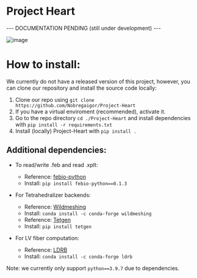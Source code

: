 # Project Heart

--- DOCUMENTATION PENDING (still under development) ---

![image](https://user-images.githubusercontent.com/42748242/162364034-682412ea-9753-4ab5-8985-abded0a8e75b.png)

# How to install:

We currently do not have a released version of this project, however, you can clone our repository and install the source code locally:

1. Clone our repo using `git clone https://github.com/Nobregaigor/Project-Heart`
2. If you have a virtual enviroment (recommended), activate it.
3. Go to the repo directory `cd ./Project-Heart` and install dependencies with `pip install -r requirements.txt`
4. Install (locally) Project-Heart with `pip install .`

## Additional dependencies:

- To read/write .feb and read .xplt:

  - Reference: [febio-python](https://github.com/Nobregaigor/febio-python)
  - Install: `pip install febio-python==0.1.3`

- For Tetrahedralizer backends:

  - Reference: [Wildmeshing](https://wildmeshing.github.io/python/)
  - Install: `conda install -c conda-forge wildmeshing`
  - Reference: [Tetgen](https://tetgen.pyvista.org/)
  - Install: `pip install tetgen`

- For LV fiber computation:
  - Reference: [LDRB](https://github.com/finsberg/ldrb/)
  - Install: `conda install -c conda-forge ldrb`

Note: we currently only support `python==3.9.7` due to dependencies.
